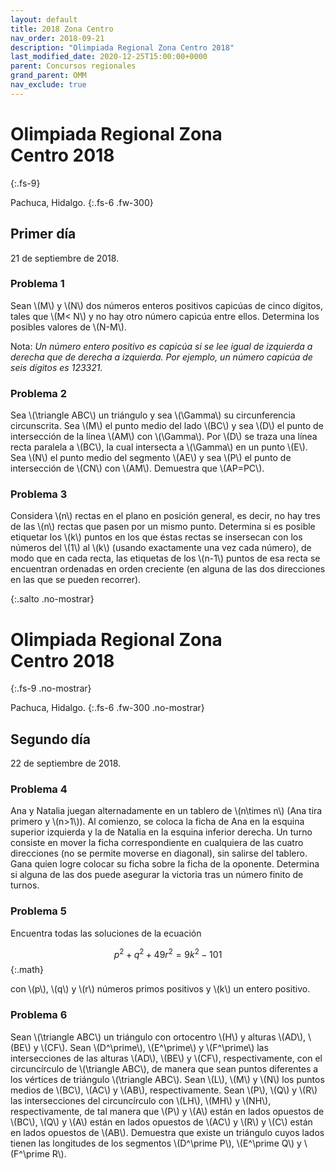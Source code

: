 ```yaml
---
layout: default
title: 2018 Zona Centro
nav_order: 2018-09-21
description: "Olimpiada Regional Zona Centro 2018"
last_modified_date: 2020-12-25T15:00:00+0000
parent: Concursos regionales
grand_parent: OMM
nav_exclude: true
---
```


<link rel="stylesheet" href="{{ '/assets/css/just-the-docs-degVerde.css' | absolute_url }}">
<script>
    jtd.setTheme('degVerde');
</script>

<!--Recuperado de https://www.facebook.com/OlimpiadaMatematicas/photos/a.474022438331/10151460378448332 -->

# Olimpiada Regional Zona Centro&nbsp;<span class="deg-sitio deg-sitio-texto">2018</span>
{:.fs-9}

Pachuca, Hidalgo.
{:.fs-6 .fw-300}

## <span class="deg-sitio deg-sitio-texto">Primer día</span>
21 de septiembre de 2018.

### Problema&nbsp;<span class="deg-sitio deg-sitio-texto">1</span>

Sean \\(M\\) y \\(N\\) dos números enteros positivos capicúas de cinco dígitos, tales que \\(M< N\\) y no hay otro número capicúa entre ellos. Determina los posibles valores de \\(N-M\\).

Nota: *Un número entero positivo es capicúa si se lee igual de izquierda a derecha que de derecha a izquierda. Por ejemplo, un número capicúa de seis dígitos es 123321.*

### Problema&nbsp;<span class="deg-sitio deg-sitio-texto">2</span>

Sea \\(\triangle ABC\\) un triángulo y sea \\(\Gamma\\) su circunferencia circunscrita. Sea \\(M\\) el punto medio del lado \\(BC\\) y sea \\(D\\) el punto de intersección de la línea \\(AM\\) con \\(\Gamma\\). Por \\(D\\) se traza una línea recta paralela a \\(BC\\), la cual intersecta a \\(\Gamma\\) en un punto \\(E\\). Sea \\(N\\) el punto medio del segmento \\(AE\\) y sea \\(P\\) el punto de intersección de \\(CN\\) con \\(AM\\). Demuestra que \\(AP=PC\\).

### Problema&nbsp;<span class="deg-sitio deg-sitio-texto">3</span>

Considera \\(n\\) rectas en el plano en posición general, es decir, no hay tres de las \\(n\\) rectas que pasen por un mismo punto. Determina si es posible etiquetar los \\(k\\) puntos en los que éstas rectas se insersecan con los números del \\(1\\) al \\(k\\) (usando exactamente una vez cada número), de modo que en cada recta, las etiquetas de los \\(n-1\\) puntos de esa recta se encuentran ordenadas en orden creciente (en alguna de las dos direcciones en las que se pueden recorrer).


<div></div>
{:.salto .no-mostrar}

# Olimpiada Regional Zona Centro&nbsp;<span class="deg-sitio deg-sitio-texto">2018</span>
{:.fs-9 .no-mostrar}

Pachuca, Hidalgo.
{:.fs-6 .fw-300 .no-mostrar}

## <span class="deg-sitio deg-sitio-texto">Segundo día</span>
22 de septiembre de 2018.

### Problema&nbsp;<span class="deg-sitio deg-sitio-texto">4</span>

Ana y Natalia juegan alternadamente en un tablero de \\(n\times n\\) (Ana tira primero y \\(n>1\\)). Al comienzo, se coloca la ficha de Ana en la esquina superior izquierda y la de Natalia en la esquina inferior derecha. Un turno consiste en mover la ficha correspondiente en cualquiera de las cuatro direcciones (no se permite moverse en diagonal), sin salirse del tablero. Gana quien logre colocar su ficha sobre la ficha de la oponente. Determina si alguna de las dos puede asegurar la victoria tras un número finito de turnos.

### Problema&nbsp;<span class="deg-sitio deg-sitio-texto">5</span>

Encuentra todas las soluciones de la ecuación

$$
p^2+q^2+49r^2=9k^2-101
$$
{:.math}

con \\(p\\), \\(q\\) y \\(r\\) números primos positivos y \\(k\\) un entero positivo.

### Problema&nbsp;<span class="deg-sitio deg-sitio-texto">6</span>

Sean \\(\triangle ABC\\) un triángulo con ortocentro \\(H\\) y alturas \\(AD\\), \\(BE\\) y \\(CF\\). Sean \\(D^\prime\\), \\(E^\prime\\) y \\(F^\prime\\) las intersecciones de las alturas \\(AD\\), \\(BE\\) y \\(CF\\), respectivamente, con el circuncírculo de \\(\triangle ABC\\), de manera que sean puntos diferentes a los vértices de triángulo \\(\triangle ABC\\). Sean \\(L\\), \\(M\\) y \\(N\\) los puntos medios de \\(BC\\), \\(AC\\) y \\(AB\\), respectivamente. Sean \\(P\\), \\(Q\\) y \\(R\\) las intersecciones del circuncírculo con \\(LH\\), \\(MH\\) y \\(NH\\), respectivamente, de tal manera que \\(P\\) y \\(A\\) están en lados opuestos de \\(BC\\), \\(Q\\) y \\(A\\) están en lados opuestos de \\(AC\\) y \\(R\\) y \\(C\\) están en lados opuestos de \\(AB\\). Demuestra que existe un triángulo cuyos lados tienen las longitudes de los segmentos \\(D^\prime P\\), \\(E^\prime Q\\) y \\(F^\prime R\\).
